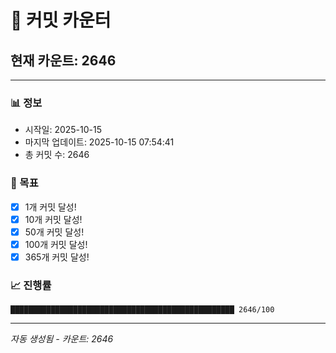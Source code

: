 # 🔢 커밋 카운터

## 현재 카운트: 2646

---

### 📊 정보
- 시작일: 2025-10-15
- 마지막 업데이트: 2025-10-15 07:54:41
- 총 커밋 수: 2646

### 🎯 목표
- [x] 1개 커밋 달성!
- [x] 10개 커밋 달성!
- [x] 50개 커밋 달성!
- [x] 100개 커밋 달성!
- [x] 365개 커밋 달성!

### 📈 진행률
```
██████████████████████████████████████████████████ 2646/100
```

---
*자동 생성됨 - 카운트: 2646*
